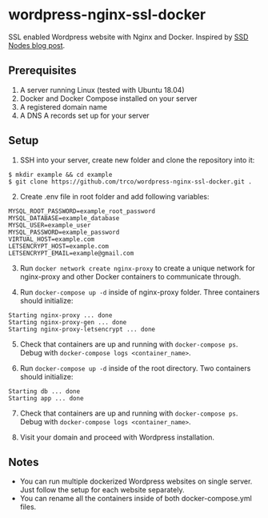 # wordpress-nginx-ssl-docker

SSL enabled Wordpress website with Nginx and Docker. Inspired by [SSD Nodes blog post](https://blog.ssdnodes.com/blog/host-multiple-ssl-websites-docker-nginx/).

## Prerequisites

1. A server running Linux (tested with Ubuntu 18.04)
2. Docker and Docker Compose installed on your server
3. A registered domain name
4. A DNS A records set up for your server

## Setup

1. SSH into your server, create new folder and clone the repository into it:

```
$ mkdir example && cd example
$ git clone https://github.com/trco/wordpress-nginx-ssl-docker.git .
```

2. Create .env file in root folder and add following variables:

```
MYSQL_ROOT_PASSWORD=example_root_password
MYSQL_DATABASE=example_database
MYSQL_USER=example_user
MYSQL_PASSWORD=example_password
VIRTUAL_HOST=example.com
LETSENCRYPT_HOST=example.com
LETSENCRYPT_EMAIL=example@gmail.com
```

3. Run `docker network create nginx-proxy` to create a unique network for nginx-proxy and other Docker containers to communicate through.

4. Run `docker-compose up -d` inside of nginx-proxy folder. Three containers should initialize:

```
Starting nginx-proxy ... done
Starting nginx-proxy-gen ... done
Starting nginx-proxy-letsencrypt ... done
```

5. Check that containers are up and running with `docker-compose ps`. Debug with `docker-compose logs <container_name>`.

6. Run `docker-compose up -d` inside of the root directory. Two containers should initialize:

```
Starting db ... done
Starting app ... done
```

7. Check that containers are up and running with `docker-compose ps`. Debug with `docker-compose logs <container_name>`.

8. Visit your domain and proceed with Wordpress installation.

## Notes

- You can run multiple dockerized Wordpress websites on single server. Just follow the setup for each website separately.
- You can rename all the containers inside of both docker-compose.yml files.